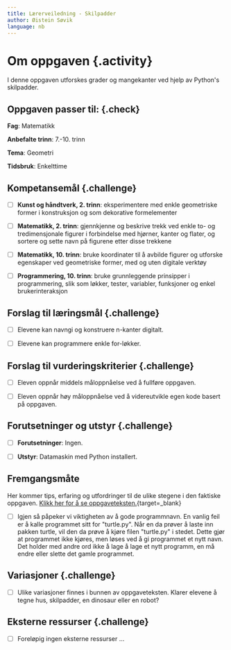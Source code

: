 ```yaml
---
title: Lærerveiledning - Skilpadder
author: Øistein Søvik
language: nb
---
```



# Om oppgaven {.activity}

I denne oppgaven utforskes grader og mangekanter ved hjelp av Python's
skilpadder.

## Oppgaven passer til: {.check}

__Fag__: Matematikk

__Anbefalte trinn__: 7.-10. trinn

__Tema__: Geometri

__Tidsbruk__: Enkelttime

## Kompetansemål {.challenge}

- [ ] __Kunst og håndtverk, 2. trinn__: eksperimentere med enkle geometriske
  former i konstruksjon og som dekorative formelementer

- [ ] __Matematikk, 2. trinn__: gjennkjenne og beskrive trekk ved enkle to- og
  tredimensjonale figurer i forbindelse med hjørner, kanter og flater, og
  sortere og sette navn på figurene etter disse trekkene

- [ ] __Matematikk, 10. trinn__: bruke koordinater til å avbilde figurer og
  utforske egenskaper ved geometriske former, med og uten digitale verktøy

- [ ] __Programmering, 10. trinn__: bruke grunnleggende prinsipper i
  programmering, slik som løkker, tester, variabler, funksjoner og enkel
  brukerinteraksjon

## Forslag til læringsmål {.challenge}

- [ ] Elevene kan navngi og konstruere n-kanter digitalt.

- [ ] Elevene kan programmere enkle for-løkker.

## Forslag til vurderingskriterier {.challenge}

- [ ] Eleven oppnår middels måloppnåelse ved å fullføre oppgaven.

- [ ] Eleven oppnår høy måloppnåelse ved å videreutvikle egen kode basert på
  oppgaven.

## Forutsetninger og utstyr {.challenge}

- [ ] __Forutsetninger__: Ingen.

- [ ] __Utstyr__: Datamaskin med Python installert.

## Fremgangsmåte

Her kommer tips, erfaring og utfordringer til de ulike stegene i den faktiske
oppgaven. [Klikk her for å se
oppgaveteksten.](../skilpadder/skilpadder.html){target=_blank}

- [ ] Igjen så påpeker vi viktigheten av å gode programmnavn. En vanlig feil er
  å kalle programmet sitt for "turtle.py". Når en da prøver å laste inn pakken
  turtle, vil den da prøve å kjøre filen "turtle.py" i stedet. Dette gjør at
  programmet ikke kjøres, men løses ved å gi programmet et nytt navn. Det holder
  med andre ord ikke å lage å lage et nytt programm, en må endre eller slette
  det gamle programmet.

## Variasjoner {.challenge}

- [ ] Ulike variasjoner finnes i bunnen av oppgaveteksten. Klarer elevene å
  tegne hus, skilpadder, en dinosaur eller en robot?

## Eksterne ressurser {.challenge}

- [ ] Foreløpig ingen eksterne ressurser ...
